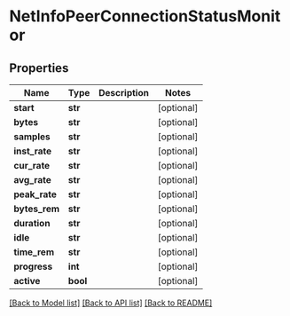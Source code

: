 # NetInfoPeerConnectionStatusMonitor

## Properties
Name | Type | Description | Notes
------------ | ------------- | ------------- | -------------
**start** | **str** |  | [optional] 
**bytes** | **str** |  | [optional] 
**samples** | **str** |  | [optional] 
**inst_rate** | **str** |  | [optional] 
**cur_rate** | **str** |  | [optional] 
**avg_rate** | **str** |  | [optional] 
**peak_rate** | **str** |  | [optional] 
**bytes_rem** | **str** |  | [optional] 
**duration** | **str** |  | [optional] 
**idle** | **str** |  | [optional] 
**time_rem** | **str** |  | [optional] 
**progress** | **int** |  | [optional] 
**active** | **bool** |  | [optional] 

[[Back to Model list]](../README.md#documentation-for-models) [[Back to API list]](../README.md#documentation-for-api-endpoints) [[Back to README]](../README.md)

